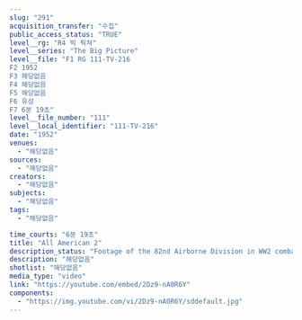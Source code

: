 ```yaml
---
slug: "291"
acquisition_transfer: "수집"
public_access_status: "TRUE"
level__rg: "R4 빅 픽쳐"
level__series: "The Big Picture"
level__file: "F1 RG 111-TV-216
F2 1952
F3 해당없음
F4 해당없음
F5 해당없음
F6 유성
F7 6분 19초"
level__file_number: "111"
level__local_identifier: "111-TV-216"
date: "1952"
venues: 
  - "해당없음"
sources: 
  - "해당없음"
creators: 
  - "해당없음"
subjects: 
  - "해당없음"
tags: 
  - "해당없음"

time_courts: "6분 19초"
title: "All American 2"
description_status: "Footage of the 82nd Airborne Division in WW2 combat, plus interview with veterans of the division who saw action with it."
description: "해당없음"
shotlist: "해당없음"
media_type: "video"
link: "https://youtube.com/embed/2Dz9-nA0R6Y"
components: 
  - "https://img.youtube.com/vi/2Dz9-nA0R6Y/sddefault.jpg"
---
```

